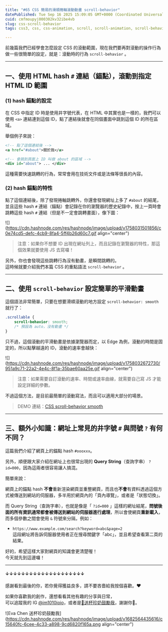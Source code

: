 ```yaml
---
title: "#65 CSS 簡易的滑順捲軸滾動動畫 scroll-behavior"
datePublished: Tue Sep 16 2025 15:09:05 GMT+0000 (Coordinated Universal Time)
cuid: cmfmoupyj000302kv32ibe4vb
slug: css-scroll-behavior
tags: css3, css, css-animation, scroll, scroll-animation, scroll-behavior

---
```


前幾篇我們已經學會怎麼設定 CSS 的滾動範圍，現在我們要再對滾動的操作行為做一些很簡單的設定，就是：滾動時的行為 `scroll-behavior` 。

---

## 一、使用 HTML hash `#` 連結（錨點），滾動到指定 HTML ID 範圍

### (1) hash 錨點的設定

在 CSS 中指定 ID 時是使用井字號代表，在 HTML 中其實也是一樣的，我們可以使用 `<a>` 連結連到這個 ID，點了連結後就會在同個畫面中跳到這個 ID 的所在區域。

舉個例子來說：

```xml
<!-- 點了這個連結後 -->
<a href="#about">關於我</a>

<!-- 會跳到頁面上 ID 叫做 about 的區域 -->
<div id="about"> ... </div>
```

這種需要快速跳轉的行為，常常會用在技術文件或是法條等很長的內容。

### (2) hash 錨點的特性

點了這個連結後，除了發現捲軸跳轉外，你還會發現網址上多了 `#about` 的結尾，並且這些 hash `#` 連結（錨點）會記錄在你的瀏覽器的歷史紀錄中，按上一頁時會跳轉這些 hash `#` 連結（但是不一定會跳轉畫面），像下圖：

![](https://cdn.hashnode.com/res/hashnode/image/upload/v1758031501856/c0e74cd5-defc-4cb9-8fa4-5ff4b26d60c7.gif align="center")

> 注意：如果你不想要 ID 出現在網址列上，而且記錄在瀏覽器的特性，那這個效果就要使用 JS 去寫囉！

另外，你也會發現這些跳轉行為沒有動畫，是瞬間跳轉的。  
這時候就要介紹我們本篇 CSS 的重點語法 `scroll-behavior` 。

---

## 二、使用 `scroll-behavior` 設定簡單的平滑動畫

這個語法非常簡單，只要在想要滑順滾動的地方設定 `scroll-behavior: smooth` 就行了：

```css
.scrollable {
    scroll-behavior: smooth;
    /* 預設為 auto，沒有動畫 */
}
```

只不過，這個滾動的平滑動畫是依據瀏覽器而定，以 Edge 為例，滾動的時間是固定的，所以點擊越遠的 ID，滾動的速率會越快：

![](https://cdn.hashnode.com/res/hashnode/image/upload/v1758032672730/951a9c71-22a2-4e4c-8f1a-35bae60aa25e.gif align="center")

> 注意：如果需要自訂滾動的速率、時間或速率曲線，就需要自己寫 JS 才能設定詳細的參數。

不過這個方法，是目前最簡單的滾動寫法，而且可以適用大部分的場景。

> DEMO 連結：[CSS scroll-behavior smooth](https://codepen.io/im1010ioio/pen/ogjoqGR)

---

## 三、額外小知識：網址上常見的井字號 `#` 與問號 `?` 有何不同？

這篇我們介紹了網頁上的錨點 hash `#oooxxx`。

另外，順便跟大家介紹在網址上也很常出現的 **Query String**（查詢字串） `?id=000`，因為這兩者很容易讓人搞混。

簡單來說：

網頁上的錨點 hash **不會**重新渲染網頁並重整網頁，而且也**不會**有資料透過這個方式被傳送到網站的伺服器，多半用於網頁內的「頁內導覽」，或者是「狀態切換」。

而 Query String（查詢字串），也就是像是「 `?id=000` 」這樣的網址結尾，**問號後面的所有資訊通常都會被傳送到網站的伺服器進行處理**，所以會使網頁**重新載入**，而多個參數之間會使用 `&` 符號來分隔，例如：

* `https://www.example.com/search?keyword=abc&page=2`  
    這段網址將告訴伺服器使用者正在搜尋關鍵字「abc」，並且希望查看第二頁的結果。
    

好的，希望這樣大家對網頁的知識會更清楚喔！  
今天就先到這邊囉！

---

#### ↓↓↓↓↓↓↓↓↓↓↓↓↓↓↓↓↓↓↓↓

感謝看到最後的你，若你覺得獲益良多，請不要吝嗇給我按個喜歡。❤️

如果你喜歡我的創作，還想看看其他有趣的分享與日常，  
可以追蹤我的 IG [@im1010ioio](https://www.instagram.com/im1010ioio/)，或者是[🧋送杯珍奶鼓勵我](https://im1010ioio.bobaboba.me/)，謝謝你🥰。

![Eva Chen 送杯珍奶鼓勵我](https://cdn.hashnode.com/res/hashnode/image/upload/v1682564435616/c15640fc-6cee-4c33-a898-9cd6820f165a.png align="center")